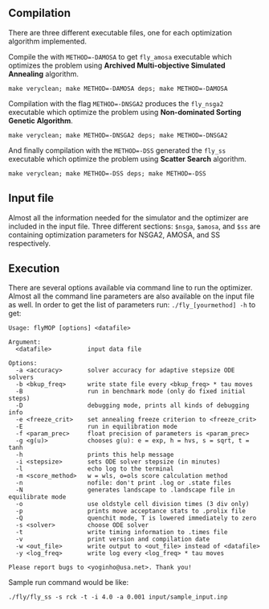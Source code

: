 
## Compilation

There are three different executable files, one for each optimization algorithm implemented. 

Compile the with `METHOD=-DAMOSA` to get `fly_amosa` executable which optimizes the problem using **Archived Multi-objective Simulated Annealing** algorithm.

`make veryclean; make METHOD=-DAMOSA deps; make METHOD=-DAMOSA`

Compilation with the flag `METHOD=-DNSGA2` produces the `fly_nsga2` executable which optimize the problem using **Non-dominated Sorting Genetic Algorithm**. 

`make veryclean; make METHOD=-DNSGA2 deps; make METHOD=-DNSGA2`

And finally compilation with the `METHOD=-DSS` generated the `fly_ss` executable which optimize the problem using **Scatter Search** algorithm.

`make veryclean; make METHOD=-DSS deps; make METHOD=-DSS`

## Input file

Almost all the information needed for the simulator and the optimizer are included in the input file. Three different sections: `$nsga`, `$amosa`, and `$ss` are containing optimization parameters for NSGA2, AMOSA, and SS respectively.

## Execution

There are several options available via command line to run the optimizer. Almost all the command line parameters are also available on the input file as well. In order to get the list of parameters run: `./fly_[yourmethod] -h` to get:

    Usage: flyMOP [options] <datafile>

    Argument:
      <datafile>          input data file

    Options:
      -a <accuracy>       solver accuracy for adaptive stepsize ODE solvers
      -b <bkup_freq>      write state file every <bkup_freq> * tau moves
      -B                  run in benchmark mode (only do fixed initial steps)
      -D                  debugging mode, prints all kinds of debugging info
      -e <freeze_crit>    set annealing freeze criterion to <freeze_crit>
      -E                  run in equilibration mode
      -f <param_prec>     float precision of parameters is <param_prec>
      -g <g(u)>           chooses g(u): e = exp, h = hvs, s = sqrt, t = tanh
      -h                  prints this help message
      -i <stepsize>       sets ODE solver stepsize (in minutes)
      -l                  echo log to the terminal
      -m <score_method>   w = wls, o=ols score calculation method
      -n                  nofile: don't print .log or .state files
      -N                  generates landscape to .landscape file in equilibrate mode 
      -o                  use oldstyle cell division times (3 div only)
      -p                  prints move acceptance stats to .prolix file
      -Q                  quenchit mode, T is lowered immediately to zero
      -s <solver>         choose ODE solver
      -t                  write timing information to .times file
      -v                  print version and compilation date
      -w <out_file>       write output to <out_file> instead of <datafile>
      -y <log_freq>       write log every <log_freq> * tau moves

    Please report bugs to <yoginho@usa.net>. Thank you!

Sample run command would be like:

`./fly/fly_ss -s rck -t -i 4.0 -a 0.001 input/sample_input.inp`

